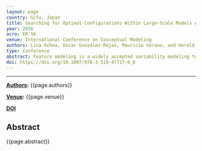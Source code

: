 ```yaml
---
layout: page
country: Gifu, Japan
title: Searching for Optimal Configurations Within Large-Scale Models A Cloud Computing Domain
year: 2016
acro: ER'16
venue: International Conference on Conceptual Modeling
authors: Lina Ochoa, Oscar González-Rojas, Mauricio Verano, and Harold Castro
type: Conference
abstract: Feature modeling is a widely accepted variability modeling technique for supporting decision-making scenarios, by representing decisions as features. However, there are scenarios where domain concepts have multiple implementation alternatives that have to be analyzed from large-scale data sources. Therefore, a manual selection of an optimal solution from within the alternatives space or even the complete representation of the domain is an unsuitable task. To solve this issue, we created a feature modeling metamodel and two specific processes to represent domain and implementation alternative models, and to search for optimal solutions whilst considering a set of optimization objectives. We applied this approach to a cloud computing case study and obtained an optimal provider configuration for deploying a JEE application.
doi: https://doi.org/10.1007/978-3-319-47717-6_6
---
```


---

**[Authors](#):** {{page.authors}}

**[Venue](#):** {{page.venue}}

**[DOI]({{page.doi}})** 

## Abstract
{{page.abstract}}